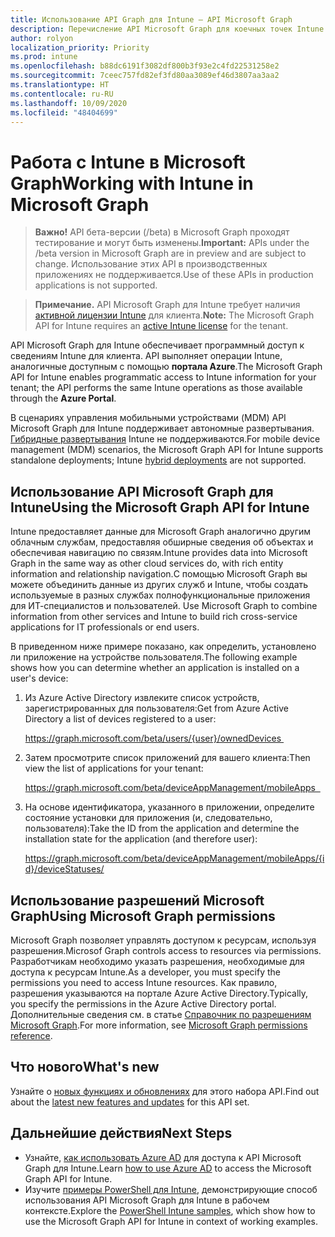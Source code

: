 ```yaml
---
title: Использование API Graph для Intune — API Microsoft Graph
description: Перечисление API Microsoft Graph для коечных точек Intune (REST), которые можно использовать для управления организацией клиента, его устройствами, приложениями, доступом и ресурсами.
author: rolyon
localization_priority: Priority
ms.prod: intune
ms.openlocfilehash: b88dc6191f3082df800b3f93e2c4fd22531258e2
ms.sourcegitcommit: 7ceec757fd82ef3fd80aa3089ef46d3807aa3aa2
ms.translationtype: HT
ms.contentlocale: ru-RU
ms.lasthandoff: 10/09/2020
ms.locfileid: "48404699"
---
```

# <a name="working-with-intune-in-microsoft-graph"></a><span data-ttu-id="01a59-103">Работа с Intune в Microsoft Graph</span><span class="sxs-lookup"><span data-stu-id="01a59-103">Working with Intune in Microsoft Graph</span></span>  

> <span data-ttu-id="01a59-104">**Важно!** API бета-версии (/beta) в Microsoft Graph проходят тестирование и могут быть изменены.</span><span class="sxs-lookup"><span data-stu-id="01a59-104">**Important:** APIs under the /beta version in Microsoft Graph are in preview and are subject to change.</span></span> <span data-ttu-id="01a59-105">Использование этих API в производственных приложениях не поддерживается.</span><span class="sxs-lookup"><span data-stu-id="01a59-105">Use of these APIs in production applications is not supported.</span></span>

> <span data-ttu-id="01a59-106">**Примечание.** API Microsoft Graph для Intune требует наличия [активной лицензии Intune](https://go.microsoft.com/fwlink/?linkid=839381) для клиента.</span><span class="sxs-lookup"><span data-stu-id="01a59-106">**Note:** The Microsoft Graph API for Intune requires an [active Intune license](https://go.microsoft.com/fwlink/?linkid=839381) for the tenant.</span></span>

<span data-ttu-id="01a59-107">API Microsoft Graph для Intune обеспечивает программный доступ к сведениям Intune для клиента. API выполняет операции Intune, аналогичные доступным с помощью **портала Azure**.</span><span class="sxs-lookup"><span data-stu-id="01a59-107">The Microsoft Graph API for Intune enables programmatic access to Intune information for your tenant; the API performs the same Intune operations as those available through the **Azure Portal**.</span></span>  

<span data-ttu-id="01a59-108">В сценариях управления мобильными устройствами (MDM) API Microsoft Graph для Intune поддерживает автономные развертывания. [Гибридные развертывания](/sccm/mdm/understand/choose-between-standalone-intune-and-hybrid-mobile-device-management) Intune не поддерживаются.</span><span class="sxs-lookup"><span data-stu-id="01a59-108">For mobile device management (MDM) scenarios, the Microsoft Graph API for Intune supports standalone deployments; Intune [hybrid deployments](/sccm/mdm/understand/choose-between-standalone-intune-and-hybrid-mobile-device-management) are not supported.</span></span> 

## <a name="using-the-microsoft-graph-api-for-intune"></a><span data-ttu-id="01a59-109">Использование API Microsoft Graph для Intune</span><span class="sxs-lookup"><span data-stu-id="01a59-109">Using the Microsoft Graph API for Intune</span></span>

<span data-ttu-id="01a59-110">Intune предоставляет данные для Microsoft Graph аналогично другим облачным службам, предоставляя обширные сведения об объектах и обеспечивая навигацию по связям.</span><span class="sxs-lookup"><span data-stu-id="01a59-110">Intune provides data into Microsoft Graph in the same way as other cloud services do, with rich entity information and relationship navigation.</span></span><span data-ttu-id="01a59-111">С помощью Microsoft Graph вы можете объединить данные из других служб и Intune, чтобы создать используемые в разных службах полнофункциональные приложения для ИТ-специалистов и пользователей.</span><span class="sxs-lookup"><span data-stu-id="01a59-111"> Use Microsoft Graph to combine information from other services and Intune to build rich cross-service applications for IT professionals or end users.</span></span>     

<span data-ttu-id="01a59-112">В приведенном ниже примере показано, как определить, установлено ли приложение на устройстве пользователя.</span><span class="sxs-lookup"><span data-stu-id="01a59-112">The following example shows how you can determine whether an application is installed on a user's device:</span></span> 

1. <span data-ttu-id="01a59-113">Из Azure Active Directory извлеките список устройств, зарегистрированных для пользователя:</span><span class="sxs-lookup"><span data-stu-id="01a59-113">Get from Azure Active Directory a list of devices registered to a user:</span></span> 

    https://graph.microsoft.com/beta/users/{user}/ownedDevices 

2. <span data-ttu-id="01a59-114">Затем просмотрите список приложений для вашего клиента:</span><span class="sxs-lookup"><span data-stu-id="01a59-114">Then view the list of applications for your tenant:</span></span> 

    https://graph.microsoft.com/beta/deviceAppManagement/mobileApps  

3. <span data-ttu-id="01a59-115">На основе идентификатора, указанного в приложении, определите состояние установки для приложения (и, следовательно, пользователя):</span><span class="sxs-lookup"><span data-stu-id="01a59-115">Take the ID from the application and determine the installation state for the application (and therefore user):</span></span>

    https://graph.microsoft.com/beta/deviceAppManagement/mobileApps/{id}/deviceStatuses/


## <a name="using-microsoft-graph-permissions"></a><span data-ttu-id="01a59-116">Использование разрешений Microsoft Graph</span><span class="sxs-lookup"><span data-stu-id="01a59-116">Using Microsoft Graph permissions</span></span>

<span data-ttu-id="01a59-117">Microsoft Graph позволяет управлять доступом к ресурсам, используя разрешения.</span><span class="sxs-lookup"><span data-stu-id="01a59-117">Microsof Graph controls access to resources via permissions.</span></span> <span data-ttu-id="01a59-118">Разработчикам необходимо указать разрешения, необходимые для доступа к ресурсам Intune.</span><span class="sxs-lookup"><span data-stu-id="01a59-118">As a developer, you must specify the permissions you need to access Intune resources.</span></span> <span data-ttu-id="01a59-119">Как правило, разрешения указываются на портале Azure Active Directory.</span><span class="sxs-lookup"><span data-stu-id="01a59-119">Typically, you specify the permissions in the Azure Active Directory portal.</span></span> <span data-ttu-id="01a59-120">Дополнительные сведения см. в статье [Справочник по разрешениям Microsoft Graph](/graph/permissions-reference).</span><span class="sxs-lookup"><span data-stu-id="01a59-120">For more information, see [Microsoft Graph permissions reference](/graph/permissions-reference).</span></span>

## <a name="whats-new"></a><span data-ttu-id="01a59-121">Что нового</span><span class="sxs-lookup"><span data-stu-id="01a59-121">What's new</span></span>
<span data-ttu-id="01a59-122">Узнайте о [новых функциях и обновлениях](/graph/whats-new-overview) для этого набора API.</span><span class="sxs-lookup"><span data-stu-id="01a59-122">Find out about the [latest new features and updates](/graph/whats-new-overview) for this API set.</span></span>

## <a name="next-steps"></a><span data-ttu-id="01a59-123">Дальнейшие действия</span><span class="sxs-lookup"><span data-stu-id="01a59-123">Next Steps</span></span>

- <span data-ttu-id="01a59-124">Узнайте, [как использовать Azure AD](/intune/intune-graph-apis) для доступа к API Microsoft Graph для Intune.</span><span class="sxs-lookup"><span data-stu-id="01a59-124">Learn [how to use Azure AD](/intune/intune-graph-apis) to access the Microsoft Graph API for Intune.</span></span>  
- <span data-ttu-id="01a59-125">Изучите [примеры PowerShell для Intune](https://github.com/microsoftgraph/powershell-intune-samples), демонстрирующие способ использования API Microsoft Graph для Intune в рабочем контексте.</span><span class="sxs-lookup"><span data-stu-id="01a59-125">Explore the [PowerShell Intune samples](https://github.com/microsoftgraph/powershell-intune-samples), which show how to use the Microsoft Graph API for Intune in context of working examples.</span></span>